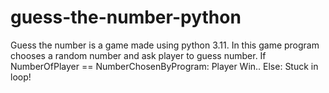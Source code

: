 # guess-the-number-python
Guess the number is a game made using python 3.11. In this game program chooses a random number and ask player to guess number. If NumberOfPlayer == NumberChosenByProgram: Player Win.. Else: Stuck in loop!
